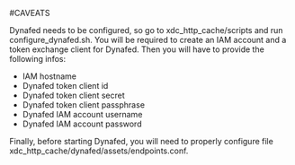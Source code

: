 #CAVEATS

Dynafed needs to be configured, so go to xdc_http_cache/scripts and run configure_dynafed.sh.
You will be required to create an IAM account and a token exchange client for Dynafed.
Then you will have to provide the following infos:

- IAM hostname
- Dynafed token client id
- Dynafed token client secret
- Dynafed token client passphrase
- Dynafed IAM account username
- Dynafed IAM account password

Finally, before starting Dynafed, you will need to properly configure file xdc_http_cache/dynafed/assets/endpoints.conf.
